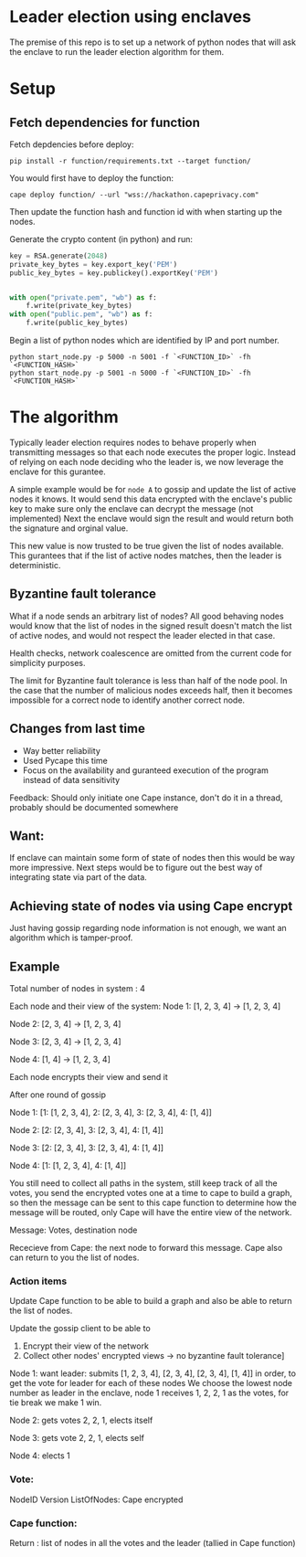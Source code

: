 # Leader election using enclaves
The premise of this repo is to set up a network of python nodes that will ask the enclave to run the leader election algorithm for them. 

# Setup
## Fetch dependencies for function
Fetch depdencies before deploy:
```
pip install -r function/requirements.txt --target function/
```

You would first have to deploy the function: 
```
cape deploy function/ --url "wss://hackathon.capeprivacy.com"
```

Then update the function hash and function id with when starting up the nodes.

Generate the crypto content (in python) and run:
``` python
key = RSA.generate(2048)
private_key_bytes = key.export_key('PEM')
public_key_bytes = key.publickey().exportKey('PEM')


with open("private.pem", "wb") as f:
    f.write(private_key_bytes)
with open("public.pem", "wb") as f:
    f.write(public_key_bytes)
```
Begin a list of python nodes which are identified by IP and port number. 
```
python start_node.py -p 5000 -n 5001 -f `<FUNCTION_ID>` -fh `<FUNCTION_HASH>`
python start_node.py -p 5001 -n 5000 -f `<FUNCTION_ID>` -fh `<FUNCTION_HASH>`
```

# The algorithm
Typically leader election requires nodes to behave properly when transmitting messages so that each node 
executes the proper logic. Instead of relying on each node deciding who the leader is, we now leverage
the enclave for this gurantee.

A simple example would be for `node A` to gossip and update the list of active nodes it knows. 
It would send this data encrypted with the enclave's public key to make sure only the enclave can decrypt the message (not implemented)
Next the enclave would sign the result and would return both the signature and orginal value. 

This new value is now trusted to be true given the list of nodes available. 
This gurantees that if the list of active nodes matches, then the leader is deterministic.

## Byzantine fault tolerance
What if a node sends an arbitrary list of nodes? 
All good behaving nodes would know that the list of nodes in the signed result doesn't match the list of
active nodes, and would not respect the leader elected in that case.

Health checks, network coalescence are omitted from the current code for simplicity purposes.

The limit for Byzantine fault tolerance is less than half of the node pool. In the case that the number of 
malicious nodes exceeds half, then it becomes impossible for a correct node to identify another correct node.

## Changes from last time
* Way better reliability
* Used Pycape this time
* Focus on the availability and guranteed execution of the program instead of data sensitivity

Feedback: 
Should only initiate one Cape instance, don't do it in a thread, probably should be documented somewhere

## Want: 
If enclave can maintain some form of state of nodes
then this would be way more impressive. Next steps would be to figure out the best way of integrating 
state via part of the data.

## Achieving state of nodes via using Cape encrypt
Just having gossip regarding node information is not enough, we want an algorithm which is tamper-proof. 



## Example
Total number of nodes in system : 4 

Each node and their view of the system: 
Node 1: [1, 2, 3, 4] -> [1, 2, 3, 4]

Node 2: [2, 3, 4] -> [1, 2, 3, 4]

Node 3: [2, 3, 4] -> [1, 2, 3, 4]

Node 4: [1, 4] -> [1, 2, 3, 4]


Each node encrypts their view and send it 

After one round of gossip

Node 1: [1: [1, 2, 3, 4], 2: [2, 3, 4], 3: [2, 3, 4], 4: [1, 4]]

Node 2: [2: [2, 3, 4], 3: [2, 3, 4], 4: [1, 4]]

Node 3: [2: [2, 3, 4], 3: [2, 3, 4], 4: [1, 4]]

Node 4: [1: [1, 2, 3, 4], 4: [1, 4]]

You still need to collect all paths in the system, still keep track of all the votes, you send the encrypted votes one at a time to cape to build a graph, so then
the message can be sent to this cape function to determine how the message will be routed, only Cape will have the entire view of the network. 

Message: 
Votes, destination node 


Rececieve from Cape: the next node to forward this message. 
Cape also can return to you the list of nodes. 

### Action items 
Update Cape function to be able to build a graph and also be able to return the list of nodes. 

Update the gossip client to be able to 
1. Encrypt their view of the network
2. Collect other nodes' encrypted views  -> no byzantine fault tolerance]


Node 1: want leader: submits [1, 2, 3, 4], [2, 3, 4], [2, 3, 4], [1, 4]]
in order, to get the vote for leader for each of these nodes
We choose the lowest node number as leader in the enclave, node 1 receives 1, 2, 2, 1 as the votes, for tie break we make 1 win. 

Node 2: gets votes 2, 2, 1, elects itself

Node 3: gets vote 2, 2, 1, elects self 

Node 4: elects 1 


### Vote: 
NodeID 
Version
ListOfNodes: Cape encrypted


### Cape function: 
Return : list of nodes in all the votes and the leader (tallied in Cape function)

